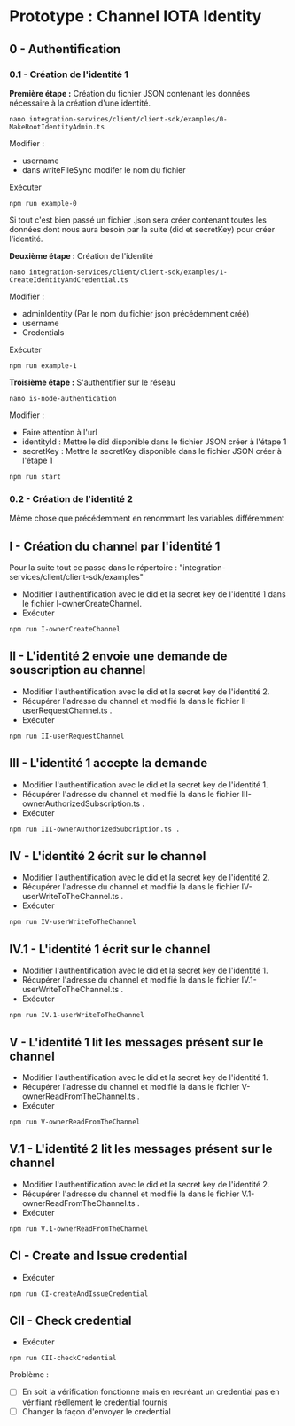 # Prototype : Channel IOTA Identity 

## 0 - Authentification 

### 0.1 - Création de l'identité 1

**Première étape :** Création du fichier JSON contenant les données nécessaire à la création d'une identité.

```
nano integration-services/client/client-sdk/examples/0-MakeRootIdentityAdmin.ts
```

Modifier : 
- username
- dans writeFileSync modifer le nom du fichier

Exécuter
```
npm run example-0
```

Si tout c'est bien passé un fichier .json sera créer contenant toutes les données dont nous aura besoin par la suite (did et secretKey) pour créer l'identité.

**Deuxième étape :** Création de l'identité

```
nano integration-services/client/client-sdk/examples/1-CreateIdentityAndCredential.ts
```
Modifier :
- adminIdentity (Par le nom du fichier json précédemment créé)
- username
- Credentials

Exécuter
```
npm run example-1
```

**Troisième étape :** S'authentifier sur le réseau 

```
nano is-node-authentication
```

Modifier : 
- Faire attention à l'url
- identityId : Mettre le did disponible dans le fichier JSON créer à l'étape 1
- secretKey : Mettre la secretKey disponible dans le fichier JSON créer à l'étape 1

```
npm run start
```

### 0.2 - Création de l'identité 2

Même chose que précédemment en renommant les variables différemment 

## I - Création du channel par l'identité 1

Pour la suite tout ce passe dans le répertoire : "integration-services/client/client-sdk/examples"
- Modifier l'authentification avec le did et la secret key de l'identité 1 dans le fichier I-ownerCreateChannel.
- Exécuter
```
npm run I-ownerCreateChannel
```

## II - L'identité 2 envoie une demande de souscription au channel
- Modifier l'authentification avec le did et la secret key de l'identité 2.
- Récupérer l'adresse du channel et modifié la dans le fichier II-userRequestChannel.ts .
- Exécuter
```
npm run II-userRequestChannel
```

## III - L'identité 1 accepte la demande
- Modifier l'authentification avec le did et la secret key de l'identité 1.
- Récupérer l'adresse du channel et modifié la dans le fichier III-ownerAuthorizedSubscription.ts .
- Exécuter
```
npm run III-ownerAuthorizedSubcription.ts .
```

## IV - L'identité 2 écrit sur le channel 
- Modifier l'authentification avec le did et la secret key de l'identité 2.
- Récupérer l'adresse du channel et modifié la dans le fichier IV-userWriteToTheChannel.ts .
- Exécuter
```
npm run IV-userWriteToTheChannel
```

## IV.1 - L'identité 1 écrit sur le channel
- Modifier l'authentification avec le did et la secret key de l'identité 1.
- Récupérer l'adresse du channel et modifié la dans le fichier IV.1-userWriteToTheChannel.ts .
- Exécuter
```
npm run IV.1-userWriteToTheChannel
```

## V - L'identité 1 lit les messages présent sur le channel
- Modifier l'authentification avec le did et la secret key de l'identité 1.
- Récupérer l'adresse du channel et modifié la dans le fichier V-ownerReadFromTheChannel.ts .
- Exécuter
```
npm run V-ownerReadFromTheChannel
```

## V.1 - L'identité 2 lit les messages présent sur le channel
- Modifier l'authentification avec le did et la secret key de l'identité 2.
- Récupérer l'adresse du channel et modifié la dans le fichier V.1-ownerReadFromTheChannel.ts .
- Exécuter
```
npm run V.1-ownerReadFromTheChannel
```

## CI - Create and Issue credential
- Exécuter
```
npm run CI-createAndIssueCredential
```

## CII - Check credential
- Exécuter
```
npm run CII-checkCredential
```
Problème : 
- [ ] En soit la vérification fonctionne mais en recréant un credential pas en vérifiant réellement le credential fournis
- [ ] Changer la façon d'envoyer le credential